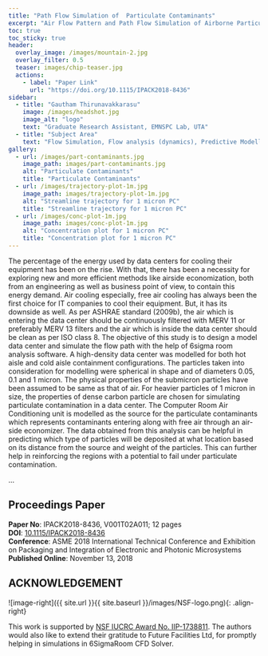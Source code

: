 ```yaml
---
title: "Path Flow Simulation of  Particulate Contaminants"
excerpt: "Air Flow Pattern and Path Flow Simulation of Airborne Particulate Contaminants in a High-Density Data Center Utilizing Airside Economization "
toc: true
toc_sticky: true
header:
  overlay_image: /images/mountain-2.jpg
  overlay_filter: 0.5
  teaser: images/chip-teaser.jpg
  actions:
    - label: "Paper Link"
      url: "https://doi.org/10.1115/IPACK2018-8436"
sidebar:
  - title: "Gautham Thirunavakkarasu"
    image: /images/headshot.jpg
    image_alt: "logo"
    text: "Graduate Research Assistant, EMNSPC Lab, UTA"
  - title: "Subject Area"
    text: "Flow Simulation, Flow analysis (dynamics), Predictive Modelling"
gallery:
  - url: /images/part-contaminants.jpg
    image_path: images/part-contaminants.jpg
    alt: "Particulate Contaminants"
    title: "Particulate Contaminants"
  - url: /images/trajectory-plot-1m.jpg
    image_path: images/trajectory-plot-1m.jpg
    alt: "Streamline trajectory for 1 micron PC"
    title: "Streamline trajectory for 1 micron PC"
  - url: /images/conc-plot-1m.jpg
    image_path: images/conc-plot-1m.jpg
    alt: "Concentration plot for 1 micron PC"
    title: "Concentration plot for 1 micron PC"
---
```

The percentage of the energy used by data centers for cooling their equipment has been on the rise. With that, there has been a necessity for exploring new and more efficient methods like airside economization, both from an engineering as well as business point of view, to contain this energy demand. Air cooling especially, free air cooling has always been the first choice for IT companies to cool their equipment. But, it has its downside as well. As per ASHRAE standard (2009b), the air which is entering the data center should be continuously filtered with MERV 11 or preferably MERV 13 filters and the air which is inside the data center should be clean as per ISO class 8. The objective of this study is to design a model data center and simulate the flow path with the help of 6sigma room analysis software. A high-density data center was modelled for both hot aisle and cold aisle containment configurations. The particles taken into consideration for modelling were spherical in shape and of diameters 0.05, 0.1 and 1 micron. The physical properties of the submicron particles have been assumed to be same as that of air. For heavier particles of 1 micron in size, the properties of dense carbon particle are chosen for simulating particulate contamination in a data center. The Computer Room Air Conditioning unit is modelled as the source for the particulate contaminants which represents contaminants entering along with free air through an air-side economizer. The data obtained from this analysis can be helpful in predicting which type of particles will be deposited at what location based on its distance from the source and weight of the particles. This can further help in reinforcing the regions with a potential to fail under particulate contamination.



... 

## Proceedings Paper

__Paper No__:  IPACK2018-8436, V001T02A011; 12 pages <br/>
__DOI__: [10.1115/IPACK2018-8436](https://doi.org/10.1115/IPACK2018-8436)<br/>
__Conference__: ASME 2018 International Technical Conference and Exhibition
 on Packaging and Integration of Electronic and Photonic Microsystems<br/>
__Published Online__: November 13, 2018<br/>

## ACKNOWLEDGEMENT

![image-right]({{ site.url }}{{ site.baseurl }}/images/NSF-logo.png){: .align-right}

This  work  is  supported  by  [NSF  IUCRC  Award  No.   IIP-1738811](https://www.nsf.gov/awardsearch/showAward?AWD_ID=1738811&HistoricalAwards=false).
The authors would also like to extend their gratitude to Future Facilities Ltd,
for promptly helping in simulations in 6SigmaRoom CFD Solver.


